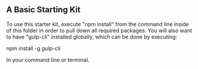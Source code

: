 ## A Basic Starting Kit 

To use this starter kit, execute "npm install" from the command line inside of this folder in order to pull down all required packages. You will also want to have "gulp-cli" installed globally, which can be done by executing:

npm install -g gulp-cli

In your command line or terminal.